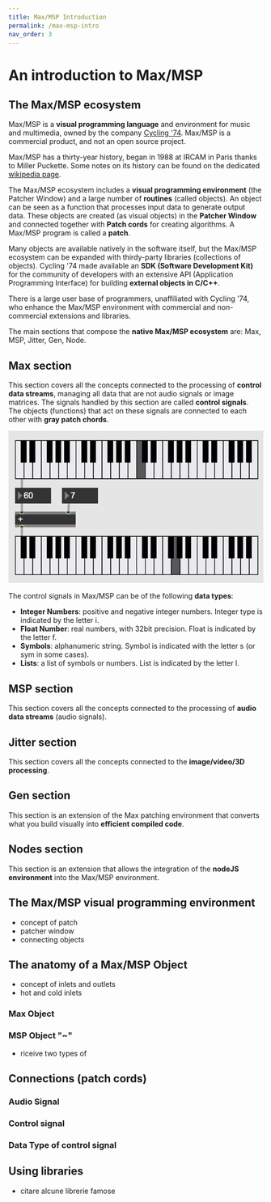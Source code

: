 ```yaml
---
title: Max/MSP Introduction
permalink: /max-msp-intro
nav_order: 3
---
```


# An introduction to Max/MSP

## The Max/MSP ecosystem
Max/MSP is a **visual programming language** and environment for music and multimedia, owned by the company [Cycling '74](https://cycling74.com/). Max/MSP is a commercial product, and not an open source project. 

Max/MSP has a thirty-year history, began in 1988 at IRCAM in Paris thanks to Miller Puckette. Some notes on its history can be found on the dedicated [wikipedia page](https://en.wikipedia.org/wiki/Max_(software)).

The Max/MSP ecosystem includes a **visual programming environment** (the Patcher Window) and a large number of **routines** (called objects). An object can be seen as a function that processes input data to generate output data. These objects are created (as visual objects) in the **Patcher Window** and connected together with **Patch cords** for creating algorithms. A Max/MSP program is called a **patch**.

Many objects are available natively in the software itself, but the Max/MSP ecosystem can be expanded with thirdy-party libraries (collections of objects). Cycling '74 made available an **SDK (Software Development Kit)** for the community of developers with an extensive API (Application Programming Interface) for building **external objects in C/C++**. 

There is a large user base of programmers, unaffiliated with Cycling '74, who enhance the Max/MSP environment with commercial and non-commercial extensions and libraries. 

The main sections that compose the **native Max/MSP ecosystem** are: Max, MSP, Jitter, Gen, Node.    

## Max section

This section covers all the concepts connected to the processing of **control data streams**, managing all data that are not audio signals or image matrices. The signals handled by this section are called **control signals**. The objects (functions) that act on these signals are connected to each other with **gray patch chords**. 

![image](https://github.com/max-externals/site/blob/main/media/es_1_max.png)

The control signals in Max/MSP can be of the following **data types**:

- **Integer Numbers**: positive and negative integer numbers. Integer type is indicated by the letter i.
- **Float Number**: real numbers, with 32bit precision. Float is indicated by the letter f.
- **Symbols**: alphanumeric string. Symbol is indicated with the letter s (or sym in some cases). 
- **Lists**: a list of symbols or numbers. List is indicated by the letter l. 
  
## MSP section

This section covers all the concepts connected to the processing of **audio data streams** (audio signals).  
 
## Jitter section

This section covers all the concepts connected to the **image/video/3D processing**.  

## Gen section

This section is an extension of the Max patching environment that converts what you build visually into **efficient compiled code**.

## Nodes section 

This section is an extension that allows the integration of the **nodeJS environment** into the Max/MSP environment.


## The Max/MSP visual programming environment
- concept of patch
- patcher window
- connecting objects


## The anatomy of a Max/MSP Object
- concept of inlets and outlets
- hot and cold inlets

### Max Object

### MSP Object "~"
- riceive two types of 



## Connections (patch cords)

### Audio Signal

### Control signal 

### Data Type of control signal



## Using libraries
- citare alcune librerie famose




